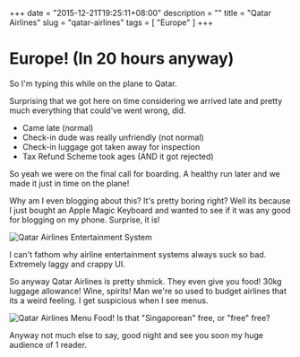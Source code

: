 +++
date = "2015-12-21T19:25:11+08:00"
description = ""
title = "Qatar Airlines"
slug = "qatar-airlines"
tags = [ "Europe" ]
+++

# Europe! (In 20 hours anyway)

So I'm typing this while on the plane to Qatar.

Surprising that we got here on time considering we arrived late and pretty much everything that could've went wrong, did.

- Came late (normal)
- Check-in dude was really unfriendly (not normal)
- Check-in luggage got taken away for inspection
- Tax Refund Scheme took ages (AND it got rejected)

So yeah we were on the final call for boarding. A healthy run later and we made it just in time on the plane!

Why am I even blogging about this? It's pretty boring right? Well its because I just bought an Apple Magic Keyboard and wanted to see if it was any good for blogging on my phone. Surprise, it is!

![Qatar Airlines Entertainment System](IMG_2369.JPG)

I can't fathom why airline entertainment systems always suck so bad. Extremely laggy and crappy UI.

So anyway Qatar Airlines is pretty shmick. They even give you food! 30kg luggage allowance! Wine, spirits! Man we're so used to budget airlines that its a weird feeling. I get suspicious when I see menus.

![Qatar Airlines Menu](IMG_2368.JPG)
Food! Is that "Singaporean" free, or "free" free?

Anyway not much else to say, good night and see you soon my huge audience of 1 reader.
